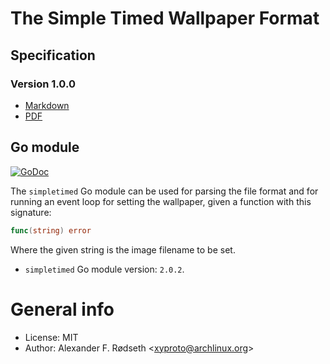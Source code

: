 # The Simple Timed Wallpaper Format

## Specification

### Version 1.0.0

* [Markdown](https://github.com/xyproto/simpletimed/blob/master/stw-1.0.0.md)
* [PDF](https://github.com/xyproto/simpletimed/raw/master/stw-1.0.0.pdf)

## Go module

[![GoDoc](https://godoc.org/github.com/xyproto/simpletimed?status.svg)](https://godoc.org/github.com/xyproto/simpletimed)

The `simpletimed` Go module can be used for parsing the file format and for running an event loop for setting the wallpaper, given a function with this signature:

```go
func(string) error
```

Where the given string is the image filename to be set.

* `simpletimed` Go module version: `2.0.2`.

# General info

* License: MIT
* Author: Alexander F. Rødseth &lt;xyproto@archlinux.org&gt;
